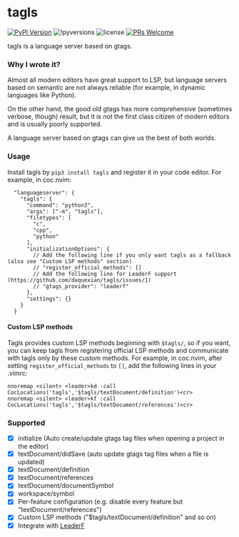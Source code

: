 # tagls

[![PyPI Version](https://img.shields.io/pypi/v/tagls.svg)](https://pypi.org/project/tagls/) 
![!pyversions](https://img.shields.io/pypi/pyversions/tagls.svg) 
![license](https://img.shields.io/pypi/l/tagls.svg) 
[![PRs Welcome](https://img.shields.io/badge/PRs-welcome-brightgreen.svg)](https://github.com/daquexian/tagls/pulls)


tagls is a language server based on gtags.

### Why I wrote it?

Almost all modern editors have great support to LSP, but language servers based on semantic are not always reliable (for example, in dynamic languages like Python). 

On the other hand, the good old gtags has more comprehensive (sometimes verbose, though) result, but it is not the first class citizen of modern editors and is usually poorly supported.

A language server based on gtags can give us the best of both worlds.

### Usage

Install tagls by `pip3 install tagls` and register it in your code editor. For example, in coc.nvim:

```jsonc
  "languageserver": {
    "tagls": {
      "command": "python3",
      "args": ["-m", "tagls"],
      "filetypes": [
        "c",
        "cpp",
        "python"
      ],
      "initializationOptions": {
        // Add the following line if you only want tagls as a fallback (also see "Custom LSP methods" section)
        // "register_official_methods": []
        // Add the following line for LeaderF support (https://github.com/daquexian/tagls/issues/1)
        // "gtags_provider": "leaderf"
      },
      "settings": {}
    }
  }
```

#### Custom LSP methods

Tagls provides custom LSP methods beginning with `$tagls/`, so if you want, you can keep tagls from registering official LSP methods and communicate with tagls only by these custom methods. For example, in coc.nvim, after setting `register_official_methods` to `[]`, add the following lines in your .vimrc:

```vim
nnoremap <silent> <leader>kd :call CocLocations('tagls','$tagls/textDocument/definition')<cr>
nnoremap <silent> <leader>kf :call CocLocations('tagls','$tagls/textDocument/references')<cr>
```

### Supported

- [x] initialize (Auto create/update gtags tag files when opening a project in the editor)
- [x] textDocument/didSave (auto update gtags tag files when a file is updated)
- [x] textDocument/definition
- [x] textDocument/references
- [x] textDocument/documentSymbol
- [x] workspace/symbol
- [x] Per-feature configuration (e.g. disable every feature but "textDocument/references")
- [x] Custom LSP methods ("$tagls/textDocument/definition" and so on)
- [x] Integrate with [LeaderF](https://github.com/Yggdroot/LeaderF)
